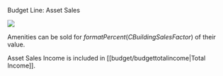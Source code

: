 Budget Line: Asset Sales

![](newspaper/images/construction02.png)

Amenities can be sold for $formatPercent(CBuildingSalesFactor)$ of their value.

Asset Sales Income is included in [[budget/budgettotalincome|Total Income]].

